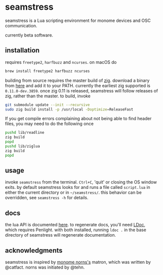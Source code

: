 # seamstress

seamstress is a Lua scripting environment for monome devices and OSC communication.

currently beta software.

## installation

requires `freetype2`, `harfbuzz` and `ncurses`. on macOS do

```bash
brew install freetype2 harfbuzz ncurses
```

building from source requires the master build of [zig](https://github.com/ziglang/zig).
download a binary from [here](https://ziglang.org/download/) and add it to your PATH.
currently the earliest zig supported is `0.11.0-dev.3859`.
once zig 0.11 is released, seamstress will follow releases of zig, rather than the master.
to build, invoke

```bash
git submodule update --init --recursive
sudo zig build install -p /usr/local -Doptimize=ReleaseFast
```

If you get compile errors complaining about not being able to find header files,
you may need to do the following once

```bash
pushd lib/readline
zig build
popd
pushd lib/ziglua
zig build
popd
```

## usage

invoke `seamstress` from the terminal.
`Ctrl+C`, 'quit' or closing the OS window exits.
by default seamstress looks for and runs a file called `script.lua`
in either the current directory or in `~/seamstress/`.
this behavior can be overridden, see `seamstress -h` for details.

## docs

the lua API is documented [here](https://ryleealanza.org/assets/doc/index.html).
to regenerate docs, you'll need [LDoc](https://github.com/lunarmodules/ldoc),
which requires Penlight.
with both installed, running `ldoc .` in the base directory of seamstress will
regenerate documentation.

## acknowledgments

seamstress is inspired by [monome norns's](https://github.com/monome/norns) matron,
which was written by @catfact.
norns was initiated by @tehn.
